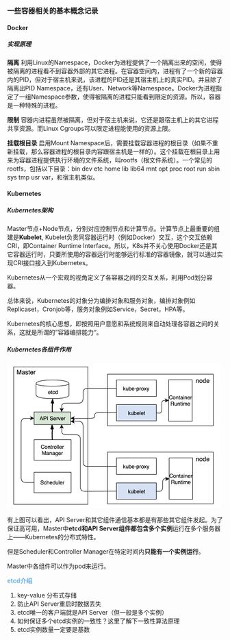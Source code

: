 ### 一些容器相关的基本概念记录

#### Docker

##### 实现原理

<strong>隔离</strong> 利用Linux的Namespace，Docker为进程提供了一个隔离出来的空间，使得被隔离的进程看不到容器外部的其它进程。在容器空间内，进程有了一个新的容器内的PID，但对于宿主机来说，该进程的PID还是其宿主机上的真实PID。并且除了隔离出PID Namespace，还有User、Network等Namespace。Docker为进程指定了一组Namespace参数，使得被隔离的进程只能看到限定的资源。所以，容器是一种特殊的进程。

<strong>限制</strong> 容器内进程虽然被隔离，但对于宿主机来说，它还是跟宿主机上的其它进程共享资源。而Linux Cgroups可以限定进程能使用的资源上限。

<strong>挂载根目录</strong> 启用Mount Namespace后，需要挂载容器进程的根目录（如果不重新挂载，那么容器进程的根目录内容跟宿主机是一样的）。这个挂载在根目录上用来为容器进程提供执行环境的文件系统，叫rootfs（根文件系统）。一个常见的rootfs，包括以下目录：bin dev etc home lib lib64 mnt opt proc root run sbin sys tmp usr var，和宿主机类似。

#### Kubernetes

##### Kubernetes架构

Master节点+Node节点，分别对应控制节点和计算节点。计算节点上最重要的组建是<strong>Kubelet</strong>, Kubelet负责同容器运行时（例如Docker）交互，这个交互依赖CRI，即Container Runtime Interface。所以，K8s并不关心使用Docker还是其它容器运行时，只要所使用的容器运行时能够运行标准的容器镜像，就可以通过实现CRI接口接入到Kubernetes。

Kubernetes从一个宏观的视角定义了各容器之间的交互关系，利用Pod划分容器。

总体来说，Kubernetes的对象分为编排对象和服务对象，编排对象例如Replicaset，Cronjob等，服务对象例如Service，Secret，HPA等。

Kubernetes的核心思想，即按照用户意愿和系统规则来自动处理各容器之间的关系，这就是所谓的”容器编排能力“。

##### Kubernetes各组件作用

<img width="500" src="https://github.com/zhaoyingx/K8sLearning/blob/master/images/0%402x.png">

有上图可以看出，API Server和其它组件通信基本都是有那些其它组件发起。为了保证高可用，Master中<strong>etcd和API Server组件都包含多个实例</strong>运行在多个服务器上——Kubernetes的分布式特性。

但是Scheduler和Controller Manager在特定时间内<strong>只能有一个实例运行</strong>。

Master中各组件可以作为pod来运行。

<strong style="color: #6AAFE6">etcd介绍</strong>

1.	key-value 分布式存储
2.	防止API Server重启时数据丢失
3.	etcd唯一的客户端就是API Server（但一般是多个实例）
4.	如何保证多个etcd实例的一致性？这里了解下一致性算法原理
5.	etcd实例数量一定要是基数